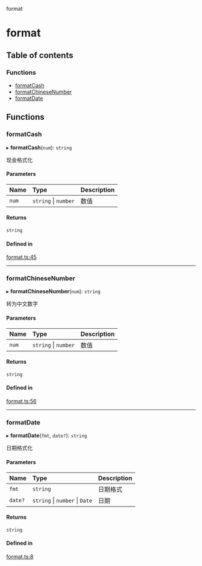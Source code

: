 format

# format

## Table of contents

### Functions

- [formatCash](README.md#formatcash)
- [formatChineseNumber](README.md#formatchinesenumber)
- [formatDate](README.md#formatdate)

## Functions

### formatCash

▸ **formatCash**(`num`): `string`

现金格式化

#### Parameters

| Name | Type | Description |
| :------ | :------ | :------ |
| `num` | `string` \| `number` | 数值 |

#### Returns

`string`

#### Defined in

[format.ts:45](https://github.com/xizher/nhz-utils/blob/24c3d73/src/format/format.ts#L45)

___

### formatChineseNumber

▸ **formatChineseNumber**(`num`): `string`

转为中文数字

#### Parameters

| Name | Type | Description |
| :------ | :------ | :------ |
| `num` | `string` \| `number` | 数值 |

#### Returns

`string`

#### Defined in

[format.ts:56](https://github.com/xizher/nhz-utils/blob/24c3d73/src/format/format.ts#L56)

___

### formatDate

▸ **formatDate**(`fmt`, `date?`): `string`

日期格式化

#### Parameters

| Name | Type | Description |
| :------ | :------ | :------ |
| `fmt` | `string` | 日期格式 |
| `date?` | `string` \| `number` \| `Date` | 日期 |

#### Returns

`string`

#### Defined in

[format.ts:8](https://github.com/xizher/nhz-utils/blob/24c3d73/src/format/format.ts#L8)
